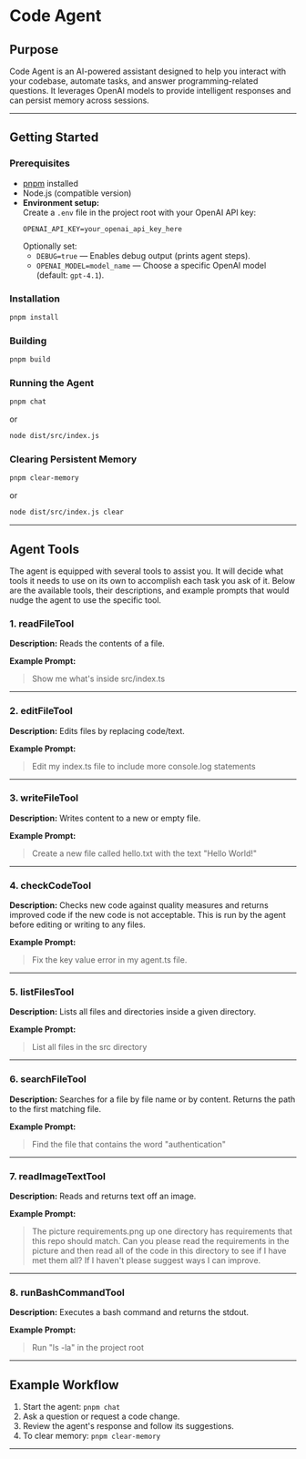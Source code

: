 # Code Agent

## Purpose

Code Agent is an AI-powered assistant designed to help you interact with your codebase, automate tasks, and answer programming-related questions. It leverages OpenAI models to provide intelligent responses and can persist memory across sessions.

---

## Getting Started

### Prerequisites

- [pnpm](https://pnpm.io/) installed
- Node.js (compatible version)
- **Environment setup:**  
  Create a `.env` file in the project root with your OpenAI API key:
  ```
  OPENAI_API_KEY=your_openai_api_key_here
  ```
  Optionally set:
  - `DEBUG=true` — Enables debug output (prints agent steps).
  - `OPENAI_MODEL=model_name` — Choose a specific OpenAI model (default: `gpt-4.1`).

### Installation

```bash
pnpm install
```

### Building

```bash
pnpm build
```

### Running the Agent

```bash
pnpm chat
```

or

```bash
node dist/src/index.js
```

### Clearing Persistent Memory

```bash
pnpm clear-memory
```

or 

```bash
node dist/src/index.js clear
```
---

## Agent Tools

The agent is equipped with several tools to assist you. It will decide what tools it needs to use on its own to accomplish each task you ask of it. Below are the available tools, their descriptions, and example prompts that would nudge the agent to use the specific tool.

### 1. **readFileTool**

**Description:** Reads the contents of a file.

**Example Prompt:**
> Show me what's inside src/index.ts

---

### 2. **editFileTool**

**Description:** Edits files by replacing code/text.

**Example Prompt:**
> Edit my index.ts file to include more console.log statements

---

### 3. **writeFileTool**

**Description:** Writes content to a new or empty file.

**Example Prompt:**
> Create a new file called hello.txt with the text "Hello World!"

---

### 4. **checkCodeTool**

**Description:** Checks new code against quality measures and returns improved code if the new code is not acceptable. This is run by the agent before editing or writing to any files.

**Example Prompt:**
> Fix the key value error in my agent.ts file. 

---

### 5. **listFilesTool**

**Description:** Lists all files and directories inside a given directory.

**Example Prompt:**
> List all files in the src directory

---

### 6. **searchFileTool**

**Description:** Searches for a file by file name or by content. Returns the path to the first matching file.

**Example Prompt:**
> Find the file that contains the word "authentication"

---

### 7. **readImageTextTool**

**Description:** Reads and returns text off an image.

**Example Prompt:**
> The picture requirements.png up one directory has requirements that this repo should match. Can you please read the requirements in the picture and then read all of the code in this directory to see if I have met them all? If I haven't please suggest ways I can improve.

---

### 8. **runBashCommandTool**

**Description:** Executes a bash command and returns the stdout.

**Example Prompt:**
> Run "ls -la" in the project root

---

## Example Workflow

1. Start the agent: `pnpm chat`
2. Ask a question or request a code change.
3. Review the agent's response and follow its suggestions.
4. To clear memory: `pnpm clear-memory`

---
